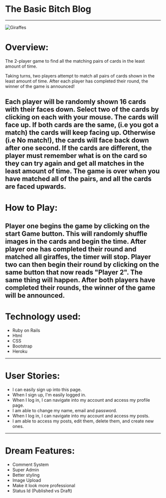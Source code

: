 # The Basic Bitch Blog
---

![Giraffes](giraffe/brown-giraffe.jpg)

# Overview:

The 2-player game to find all the matching pairs of cards in the least amount of time.

Taking turns, two players attempt to match all pairs of cards shown in the
least amount of time. After each player has completed their round, the winner of the game is announced!

Each player will be randomly shown 16 cards with their faces down.
Select two of the cards by clicking on each with your mouse.
The cards will face up. If both cards are the same, (i.e you got a match) the cards will keep facing up.
Otherwise (i.e No match!), the cards will face back down after one second.
If the cards are different, the player must remember what is on the card so they can try
again and get all matches in the least amount of time.
The game is over when you have matched all of the pairs, and all the cards are faced upwards.
---
# How to Play:

Player one begins the game by clicking on the start Game button.
This will randomly shuffle images in the cards and begin the time.
After player one has completed their round and matched all giraffes, the timer will stop.
Player two can then begin their round by clicking on the same button that now reads "Player 2".
The same thing will happen.
After both players have completed their rounds, the winner of the game will be announced.  
---
# Technology used:

+ Ruby on Rails
+ Html
+ CSS
+ Bootstrap
+ Heroku
---
# User Stories:

+ I can easily sign up into this page.
+ When I sign up, I'm easily logged in.
+ When I log in, I can navigate into my account and access my profile page.
+ I am able to change my name, email and password.
+ When I log in, I can navigate into my account and access my posts.
+ I am able to access my posts, edit them, delete them, and create new ones.
---
# Dream Features:

+ Comment System
+ Super Admin
+ Better styling
+ Image Upload
+ Make it look more professional
+ Status Id (Published vs Draft)
